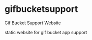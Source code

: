 gifbucketsupport
================

Gif Bucket Support Website

static website for gif bucket app support
